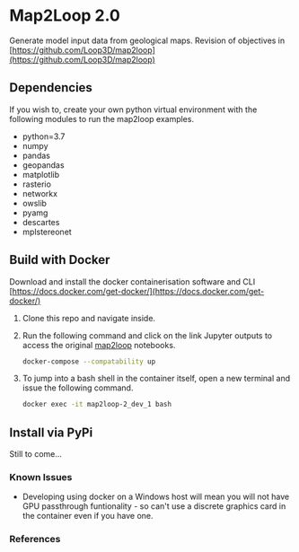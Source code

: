 # Map2Loop 2.0

Generate model input data from geological maps. Revision of objectives in [https://github.com/Loop3D/map2loop](https://github.com/Loop3D/map2loop)

## Dependencies

If you wish to, create your own python virtual environment with the following modules to run the map2loop examples.

- python=3.7
- numpy
- pandas
- geopandas
- matplotlib
- rasterio
- networkx
- owslib
- pyamg
- descartes
- mplstereonet

## Build with Docker

Download and install the docker containerisation software and CLI [https://docs.docker.com/get-docker/](https://docs.docker.com/get-docker/)

1. Clone this repo and navigate inside. 
2. Run the following command and click on the link Jupyter outputs to access the original [map2loop](https://github.com/Loop3D/map2loop) notebooks.

    ```bash
    docker-compose --compatability up
    ```

3. To jump into a bash shell in the container itself, open a new terminal and issue the following command. 

    ```bash
    docker exec -it map2loop-2_dev_1 bash
    ```

## Install via PyPi

Still to come...

### Known Issues

- Developing using docker on a Windows host will mean you will not have GPU passthrough funtionality - so can't use a discrete graphics card in the container even if you have one.

### References
